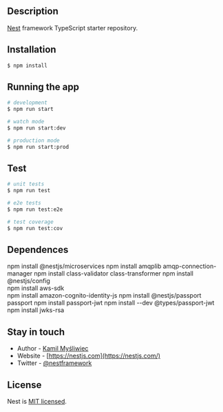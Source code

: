## Description

[Nest](https://github.com/nestjs/nest) framework TypeScript starter repository.

## Installation

```bash
$ npm install
```

## Running the app

```bash
# development
$ npm run start

# watch mode
$ npm run start:dev

# production mode
$ npm run start:prod
```

## Test

```bash
# unit tests
$ npm run test

# e2e tests
$ npm run test:e2e

# test coverage
$ npm run test:cov
```

## Dependences
npm install @nestjs/microservices
npm install amqplib amqp-connection-manager
npm install class-validator class-transformer
npm install @nestjs/config  
npm install aws-sdk  
npm install amazon-cognito-identity-js
npm install @nestjs/passport passport 
npm install passport-jwt
npm install --dev @types/passport-jwt
npm install jwks-rsa

## Stay in touch

- Author - [Kamil Myśliwiec](https://kamilmysliwiec.com)
- Website - [https://nestjs.com](https://nestjs.com/)
- Twitter - [@nestframework](https://twitter.com/nestframework)

## License

Nest is [MIT licensed](LICENSE).
